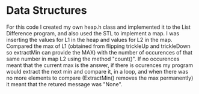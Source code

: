 # Data Structures
For this code I created my own heap.h class and implemented it to the List Difference program,  and also used the STL <map> to implement a map.
I was inserting the values for L1 in the heap and values for L2 in the map.
Compared the max of L1 (obtained from flipping trickleUp and trickleDown so extractMin can provide the MAX) with the number of occurences of that same number in map L2 using the method "count()".
If no occurences meant that the current max is the answer, if there is ocurences my program would extract the next min and compare it, in a loop, and when there was no more elements to compare (ExtractMin() removes the max permanently) it meant that the retured message was "None".
